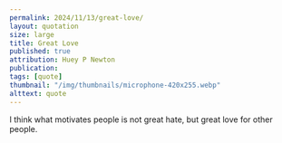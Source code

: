 ```yaml
---
permalink: 2024/11/13/great-love/
layout: quotation
size: large
title: Great Love
published: true
attribution: Huey P Newton
publication: 
tags: [quote]
thumbnail: "/img/thumbnails/microphone-420x255.webp"
alttext: quote
---
```


I think what motivates people is not great hate, but great love for other people.
